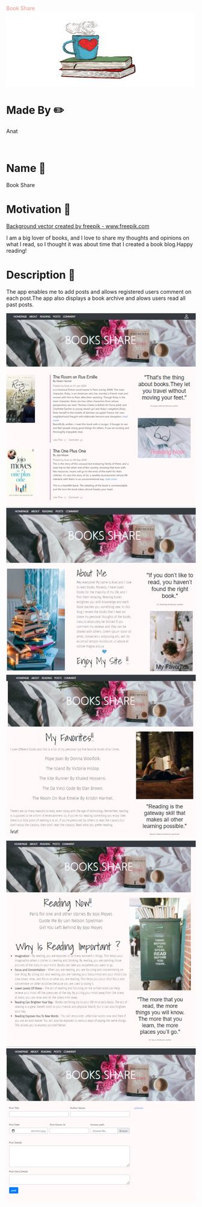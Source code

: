 
 <div>
 <span style="color:#F1948A"> Book Share </span> <img src="Presentation1.jpg" width="500" height="200">
 </div>

# Made By :pencil2:
<div>
 Anat
</div>
<br>
<br>
 
 

# Name :mag_right:
<div>
Book Share
<div>
  
# Motivation :muscle:

<a href='https://www.freepik.com/vectors/background'>Background vector created by freepik - www.freepik.com</a>
  
I am a big lover of books, and I love to share my thoughts and opinions on what I read, so I thought it was about time that I created a book blog.Happy reading!
  
# Description :pencil:

The app enables me to add posts and allows registered users comment on each post.The app also displays a book archive and alows users read all past posts.
  
![Image](main.jpg)
![Image](about.jpg)
![Image](favorites.jpg)
![Image](reading.jpg)
![Image](post.jpg)


